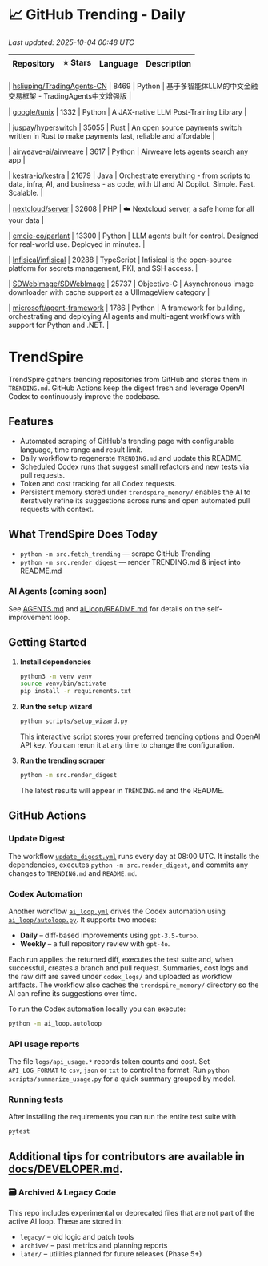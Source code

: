 <!-- TRENDING_START -->
# 📈 GitHub Trending - Daily

_Last updated: 2025-10-04 00:48 UTC_

| Repository | ⭐ Stars | Language | Description |
|------------|--------:|----------|-------------|

| [hsliuping/TradingAgents-CN](https://github.com/hsliuping/TradingAgents-CN) | 8469 | Python | 基于多智能体LLM的中文金融交易框架 - TradingAgents中文增强版 |

| [google/tunix](https://github.com/google/tunix) | 1332 | Python | A JAX-native LLM Post-Training Library |

| [juspay/hyperswitch](https://github.com/juspay/hyperswitch) | 35055 | Rust | An open source payments switch written in Rust to make payments fast, reliable and affordable |

| [airweave-ai/airweave](https://github.com/airweave-ai/airweave) | 3617 | Python | Airweave lets agents search any app |

| [kestra-io/kestra](https://github.com/kestra-io/kestra) | 21679 | Java | Orchestrate everything - from scripts to data, infra, AI, and business - as code, with UI and AI Copilot. Simple. Fast. Scalable. |

| [nextcloud/server](https://github.com/nextcloud/server) | 32608 | PHP | ☁️ Nextcloud server, a safe home for all your data |

| [emcie-co/parlant](https://github.com/emcie-co/parlant) | 13300 | Python | LLM agents built for control. Designed for real-world use. Deployed in minutes. |

| [Infisical/infisical](https://github.com/Infisical/infisical) | 20288 | TypeScript | Infisical is the open-source platform for secrets management, PKI, and SSH access. |

| [SDWebImage/SDWebImage](https://github.com/SDWebImage/SDWebImage) | 25737 | Objective-C | Asynchronous image downloader with cache support as a UIImageView category |

| [microsoft/agent-framework](https://github.com/microsoft/agent-framework) | 1786 | Python | A framework for building, orchestrating and deploying AI agents and multi-agent workflows with support for Python and .NET. |
<!-- TRENDING_END -->

# TrendSpire

TrendSpire gathers trending repositories from GitHub and stores them in `TRENDING.md`. GitHub Actions keep the digest fresh and leverage OpenAI Codex to continuously improve the codebase.

## Features

- Automated scraping of GitHub's trending page with configurable language, time range and result limit.
- Daily workflow to regenerate `TRENDING.md` and update this README.
- Scheduled Codex runs that suggest small refactors and new tests via pull requests.
- Token and cost tracking for all Codex requests.
- Persistent memory stored under `trendspire_memory/` enables the AI to
  iteratively refine its suggestions across runs and open automated pull
  requests with context.

## What TrendSpire Does Today

- `python -m src.fetch_trending` — scrape GitHub Trending
- `python -m src.render_digest` — render TRENDING.md & inject into README.md

### AI Agents (coming soon)
See [AGENTS.md](./AGENTS.md) and [ai_loop/README.md](./ai_loop/README.md) for details on the self-improvement loop.

## Getting Started

1. **Install dependencies**
   ```bash
   python3 -m venv venv
   source venv/bin/activate
   pip install -r requirements.txt
   ```

2. **Run the setup wizard**
   ```bash
   python scripts/setup_wizard.py
   ```
   This interactive script stores your preferred trending options and OpenAI API key.
   You can rerun it at any time to change the configuration.

3. **Run the trending scraper**
   ```bash
   python -m src.render_digest
   ```
   The latest results will appear in `TRENDING.md` and the README.


## GitHub Actions

### Update Digest

The workflow [`update_digest.yml`](.github/workflows/update_digest.yml) runs every day at 08:00 UTC. It installs the dependencies, executes `python -m src.render_digest`, and commits any changes to `TRENDING.md` and `README.md`.

### Codex Automation

Another workflow [`ai_loop.yml`](.github/workflows/ai_loop.yml) drives the Codex automation using [`ai_loop/autoloop.py`](ai_loop/autoloop.py). It supports two modes:

- **Daily** – diff-based improvements using `gpt-3.5-turbo`.
- **Weekly** – a full repository review with `gpt-4o`.

Each run applies the returned diff, executes the test suite and, when successful, creates a branch and pull request. Summaries, cost logs and the raw diff are saved under `codex_logs/` and uploaded as workflow artifacts. The workflow also caches the `trendspire_memory/` directory so the AI can refine its suggestions over time.

To run the Codex automation locally you can execute:

```bash
python -m ai_loop.autoloop
```

### API usage reports

The file `logs/api_usage.*` records token counts and cost. Set `API_LOG_FORMAT`
to `csv`, `json` or `txt` to control the format. Run `python
scripts/summarize_usage.py` for a quick summary grouped by model.

### Running tests

After installing the requirements you can run the entire test suite with

```bash
pytest
```

Additional tips for contributors are available in
[docs/DEVELOPER.md](docs/DEVELOPER.md).
---

### 🗃 Archived & Legacy Code

This repo includes experimental or deprecated files that are not part of the active AI loop. These are stored in:

- `legacy/` – old logic and patch tools
- `archive/` – past metrics and planning reports
- `later/` – utilities planned for future releases (Phase 5+)

